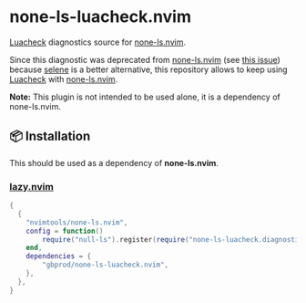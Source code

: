 # none-ls-luacheck.nvim

[Luacheck](https://github.com/mpeterv/luacheck) diagnostics source for [none-ls.nvim](https://github.com/nvimtools/none-ls.nvim).

Since this diagnostic was deprecated from [none-ls.nvim](https://github.com/nvimtools/none-ls.nvim)
(see [this issue](https://github.com/nvimtools/none-ls.nvim/issues/58)) because [selene](https://github.com/Kampfkarren/selene) is a better alternative,
this repository allows to keep using [Luacheck](https://github.com/mpeterv/luacheck) with [none-ls.nvim](https://github.com/nvimtools/none-ls.nvim).

**Note:** This plugin is not intended to be used alone, it is a dependency of none-ls.nvim.

## 📦 Installation

This should be used as a dependency of **none-ls.nvim**.

### [lazy.nvim](https://github.com/folke/lazy.nvim)

```lua
{
  {
    "nvimtools/none-ls.nvim",
    config = function()
        require("null-ls").register(require("none-ls-luacheck.diagnostics.luacheck"))
    end,
    dependencies = {
        "gbprod/none-ls-luacheck.nvim",
    },
  },
}
```
